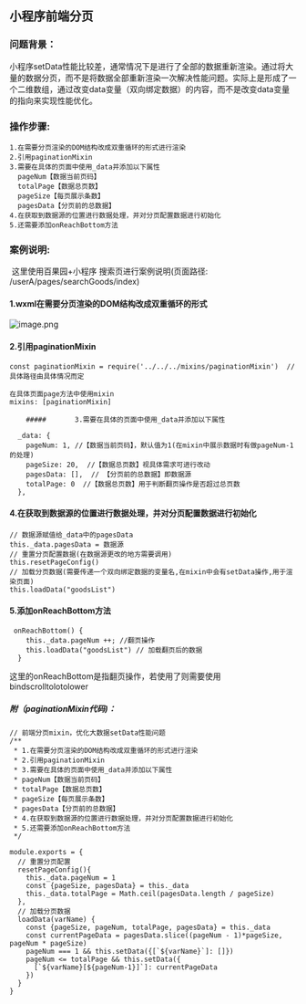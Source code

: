 ## 小程序前端分页
### 问题背景：
​        小程序setData性能比较差，通常情况下是进行了全部的数据重新渲染。通过将大量的数据分页，而不是将数据全部重新渲染一次解决性能问题。实际上是形成了一个二维数组，通过改变data变量（双向绑定数据）的内容，而不是改变data变量的指向来实现性能优化。

### 操作步骤:

    1.在需要分页渲染的DOM结构改成双重循环的形式进行渲染
    2.引用paginationMixin
    3.需要在具体的页面中使用_data并添加以下属性
      pageNum【数据当前页码】
      totalPage【数据总页数】
      pageSize【每页展示条数】
      pagesData【分页前的总数据】
    4.在获取到数据源的位置进行数据处理，并对分页配置数据进行初始化
    5.还需要添加onReachBottom方法
### 案例说明:

​		这里使用百果园+小程序 搜索页进行案例说明(页面路径: /userA/pages/searchGoods/index)

#### 		1.wxml在需要分页渲染的DOM结构改成双重循环的形式

![image.png](https://cdn.nlark.com/yuque/0/2020/png/1087407/1597112695091-c1f209b4-aa57-4b54-9710-e671c2152e2a.png)

#### 		2.引用paginationMixin

```
const paginationMixin = require('../../../mixins/paginationMixin')  //具体路径由具体情况而定

在具体页面page方法中使用mixin
mixins: [paginationMixin]
```

		##### 		3.需要在具体的页面中使用_data并添加以下属性

```
  _data: {
    pageNum: 1, //【数据当前页码】，默认值为1(在mixin中展示数据时有做pageNum-1的处理)
    pageSize: 20,  //【数据总页数】视具体需求可进行改动
    pagesData: [],  // 【分页前的总数据】即数据源
    totalPage: 0  //【数据总页数】用于判断翻页操作是否超过总页数
  },
```

#### 		4.在获取到数据源的位置进行数据处理，并对分页配置数据进行初始化

```
// 数据源赋值给_data中的pagesData
this._data.pagesData = 数据源
// 重置分页配置数据(在数据源更改的地方需要调用)
this.resetPageConfig()
// 加载分页数据(需要传递一个双向绑定数据的变量名,在mixin中会有setData操作,用于渲染页面)
this.loadData("goodsList")
```

#### 		5.添加onReachBottom方法

```
 onReachBottom() {
    this._data.pageNum ++; //翻页操作
    this.loadData("goodsList") // 加载翻页后的数据
  }
```

这里的onReachBottom是指翻页操作，若使用了<scroll-view>则需要使用bindscrolltolotolower



##### 附（paginationMixin代码)：

```
// 前端分页mixin，优化大数据setData性能问题
/**
 * 1.在需要分页渲染的DOM结构改成双重循环的形式进行渲染
 * 2.引用paginationMixin
 * 3.需要在具体的页面中使用_data并添加以下属性
 * pageNum【数据当前页码】
 * totalPage【数据总页数】
 * pageSize【每页展示条数】
 * pagesData【分页前的总数据】
 * 4.在获取到数据源的位置进行数据处理，并对分页配置数据进行初始化
 * 5.还需要添加onReachBottom方法
 */

module.exports = {
  // 重置分页配置
  resetPageConfig(){
    this._data.pageNum = 1
    const {pageSize, pagesData} = this._data
    this._data.totalPage = Math.ceil(pagesData.length / pageSize)
  },
  // 加载分页数据
  loadData(varName) {
    const {pageSize, pageNum, totalPage, pagesData} = this._data
    const currentPageData = pagesData.slice((pageNum - 1)*pageSize, pageNum * pageSize)
    pageNum === 1 && this.setData({[`${varName}`]: []})
    pageNum <= totalPage && this.setData({
      [`${varName}[${pageNum-1}]`]: currentPageData
    })
  }
}
```
